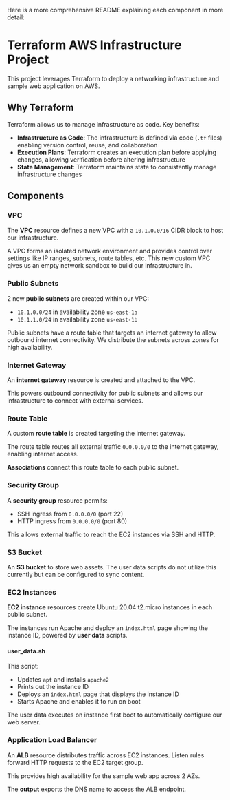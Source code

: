 Here is a more comprehensive README explaining each component in more detail:

# Terraform AWS Infrastructure Project

This project leverages Terraform to deploy a networking infrastructure and sample web application on AWS. 

## Why Terraform

Terraform allows us to manage infrastructure as code. Key benefits:

- **Infrastructure as Code**: The infrastructure is defined via code (`.tf` files) enabling version control, reuse, and collaboration
- **Execution Plans**: Terraform creates an execution plan before applying changes, allowing verification before altering infrastructure
- **State Management**: Terraform maintains state to consistently manage infrastructure changes 

## Components

### VPC 

The **VPC** resource defines a new VPC with a `10.1.0.0/16` CIDR block to host our infrastructure.

A VPC forms an isolated network environment and provides control over settings like IP ranges, subnets, route tables, etc. This new custom VPC gives us an empty network sandbox to build our infrastructure in.

### Public Subnets

2 new **public subnets** are created within our VPC:
    
- `10.1.0.0/24` in availability zone `us-east-1a`  
- `10.1.1.0/24` in availability zone `us-east-1b`

Public subnets have a route table that targets an internet gateway to allow outbound internet connectivity. We distribute the subnets across zones for high availability. 

### Internet Gateway

An **internet gateway** resource is created and attached to the VPC.

This powers outbound connectivity for public subnets and allows our infrastructure to connect with external services.

### Route Table
    
A custom **route table** is created targeting the internet gateway. 

The route table routes all external traffic `0.0.0.0/0` to the internet gateway, enabling internet access.

**Associations** connect this route table to each public subnet.

### Security Group

A **security group** resource permits:  

- SSH ingress from `0.0.0.0/0` (port 22)
- HTTP ingress from `0.0.0.0/0` (port 80)  

This allows external traffic to reach the EC2 instances via SSH and HTTP.

### S3 Bucket

An **S3 bucket** to store web assets. The user data scripts do not utilize this currently but can be configured to sync content.

### EC2 Instances

**EC2 instance** resources create Ubuntu 20.04 t2.micro instances in each public subnet.

The instances run Apache and deploy an `index.html` page showing the instance ID, powered by **user data** scripts.

#### user_data.sh

This script:

- Updates `apt` and installs `apache2`
- Prints out the instance ID 
- Deploys an `index.html` page that displays the instance ID
- Starts Apache and enables it to run on boot
          
The user data executes on instance first boot to automatically configure our web server.

### Application Load Balancer 

An **ALB** resource distributes traffic across EC2 instances. Listen rules forward HTTP requests to the EC2 target group.

This provides high availability for the sample web app across 2 AZs.   

The **output** exports the DNS name to access the ALB endpoint.

